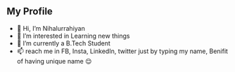 ## My Profile
- 👋 Hi, I’m Nihalurrahiyan
- 👀 I’m interested in Learning new things
- 🌱 I’m currently a B.Tech Student
- 📫 reach me in FB, Insta, LinkedIn, twitter just by typing my name,  Benifit of having unique name 😌

<!---
Nihalurrahiyan/Nihalurrahiyan is a ✨ special ✨ repository because its `README.md` (this file) appears on your GitHub profile.
You can click the Preview link to take a look at your changes.
--->
